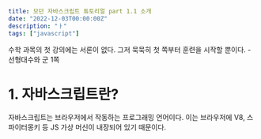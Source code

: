 ```yaml
title: 모던 자바스크립트 튜토리얼 part 1.1 소개
date: "2022-12-03T00:00:00Z"
description: "ㅏ"
tags: ["javascript"]
```

수학 과목의 첫 강의에는 서론이 없다. 그저 묵묵히 첫 쪽부터 훈련을 시작할 뿐이다. - 선형대수와 군 1쪽

# 1. 자바스크립트란?

자바스크립트는 브라우저에서 작동하는 프로그래밍 언어이다. 이는 브라우저에 V8, 스파이터몽키 등 JS 가상 머신이 내장되어 있기 때문이다.
